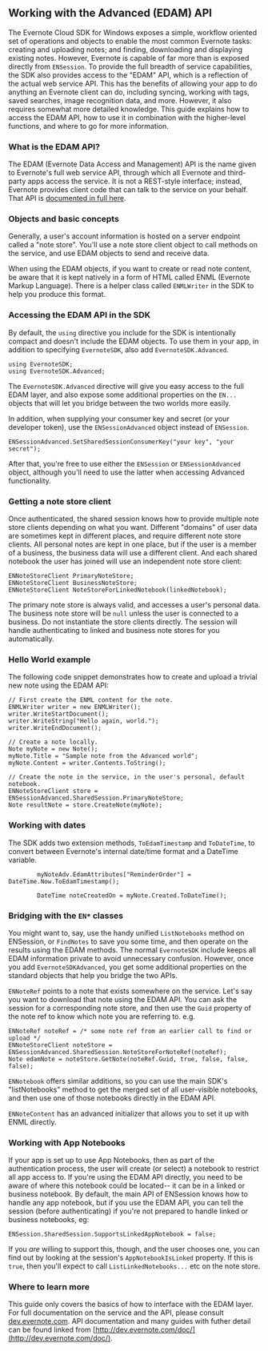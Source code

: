 Working with the Advanced (EDAM) API
---

The Evernote Cloud SDK for Windows exposes a simple, workflow oriented set of operations and objects to enable the most common Evernote tasks: creating and uploading notes; and finding, downloading and displaying existing notes. However, Evernote is capable of far more than is exposed directly from `ENSession`. To provide the full breadth of service capabilities, the SDK also provides access to the "EDAM" API, which is a reflection of the actual web service API. This has the benefits of allowing your app to do anything an Evernote client can do, including syncing, working with tags, saved searches, image recognition data, and more. However, it also requires somewhat more detailed knowledge. This guide explains how to access the EDAM API, how to use it in combination with the higher-level functions, and where to go for more information.

### What is the EDAM API?

The EDAM (Evernote Data Access and Management) API is the name given to Evernote's full web service API, through which all Evernote and third-party apps access the service. It is not a REST-style interface; instead, Evernote provides client code that can talk to the service on your behalf. That API is [documented in full here](http://dev.evernote.com/doc/reference/). 

### Objects and basic concepts

Generally, a user's account information is hosted on a server endpoint called a "note store". You'll use a note store client object to call methods on the service, and use EDAM objects to send and receive data. 

When using the EDAM objects, if you want to create or read note content, be aware that it is kept natively in a form of HTML called ENML (Evernote Markup Language). There is a helper class called `ENMLWriter` in the SDK to help you produce this format.

### Accessing the EDAM API in the SDK

By default, the `using` directive you include for the SDK is intentionally compact and doesn't include the EDAM objects. To use them in your app, in addition to specifying `EvernoteSDK`, also add `EvernoteSDK.Advanced`.

    using EvernoteSDK;
    using EvernoteSDK.Advanced;

The `EvernoteSDK.Advanced` directive will give you easy access to the full EDAM layer, and also expose some additional properties on the `EN...` objects that will let you bridge between the two worlds more easily. 

In addition, when supplying your consumer key and secret (or your developer token), use the `ENSessionAdvanced` object instead of `ENSession`.

    ENSessionAdvanced.SetSharedSessionConsumerKey("your key", "your secret");

After that, you're free to use either the `ENSession` or `ENSessionAdvanced` object, although you'll need to use the latter when accessing Advanced functionality.

### Getting a note store client

Once authenticated, the shared session knows how to provide multiple note store clients depending on what you want. Different "domains" of user data are sometimes kept in different places, and require different note store clients. All personal notes are kept in one place, but if the user is a member of a business, the business data will use a different client. And each shared notebook the user has joined will use an independent note store client:

    ENNoteStoreClient PrimaryNoteStore;
    ENNoteStoreClient BusinessNoteStore;
    ENNoteStoreClient NoteStoreForLinkedNotebook(linkedNotebook);

The primary note store is always valid, and accesses a user's personal data. The business note store will be `null` unless the user is connected to a business. Do not instantiate the store clients directly. The session will handle authenticating to linked and business note stores for you automatically.

### Hello World example

The following code snippet demonstrates how to create and upload a trivial new note using the EDAM API:

    // First create the ENML content for the note.
    ENMLWriter writer = new ENMLWriter();
    writer.WriteStartDocument();
    writer.WriteString("Hello again, world.");
    writer.WriteEndDocument();

    // Create a note locally.
    Note myNote = new Note();
    myNote.Title = "Sample note from the Advanced world";
    myNote.Content = writer.Contents.ToString();

    // Create the note in the service, in the user's personal, default notebook.
    ENNoteStoreClient store = ENSessionAdvanced.SharedSession.PrimaryNoteStore;
    Note resultNote = store.CreateNote(myNote);

### Working with dates

The SDK adds two extension methods, `ToEdamTimestamp` and `ToDateTime`, to convert between Evernote's internal date/time format and a DateTime variable.

            myNoteAdv.EdamAttributes["ReminderOrder"] = DateTime.Now.ToEdamTimestamp();

            DateTime noteCreatedOn = myNote.Created.ToDateTime();

### Bridging with the `EN*` classes 

You might want to, say, use the handy unified `ListNotebooks` method on ENSession, or `FindNotes` to save you some time, and then operate on the results using the EDAM methods. The normal `EvernoteSDK` include keeps all EDAM information private to avoid unnecessary confusion. However, once you add `EvernoteSDKAdvanced`, you get some additional properties on the standard objects that help you bridge the two APIs. 

`ENNoteRef` points to a note that exists somewhere on the service. Let's say you want to download that note using the EDAM API. You can ask the session for a corresponding note store, and then use the `Guid` property of the note ref to know which note you are referring to. e.g.

    ENNoteRef noteRef = /* some note ref from an earlier call to find or upload */
    ENNoteStoreClient noteStore = ENSessionAdvanced.SharedSession.NoteStoreForNoteRef(noteRef);
    Note edamNote = noteStore.GetNote(noteRef.Guid, true, false, false, false);

`ENNotebook` offers similar additions, so you can use the main SDK's "listNotebooks" method to get the merged set of all user-visible notebooks, and then use one of those notebooks directly in the EDAM API. 

`ENNoteContent` has an advanced initializer that allows you to set it up with ENML directly.

### Working with App Notebooks

If your app is set up to use App Notebooks, then as part of the authentication process, the user will create (or select) a notebook to restrict all app access to. If you're using the EDAM API directly, you need to be aware of where this notebook could be located-- it can be in a linked or business notebook. By default, the main API of ENSession knows how to handle any app notebook, but if you use the EDAM API, you can tell the session (before authenticating) if you're not prepared to handle linked or business notebooks, eg:

    ENSession.SharedSession.SupportsLinkedAppNotebook = false;

If you *are* willing to support this, though, and the user chooses one, you can find out by looking at the session's `AppNotebookIsLinked` property. If this is `true`, then you'll expect to call `ListLinkedNotebooks...` etc on the note store.

### Where to learn more

This guide only covers the basics of how to interface with the EDAM layer. For full documentation on the service and the API, please consult [dev.evernote.com](http://dev.evernote.com). API documentation and many guides with futher detail can be found linked from [http://dev.evernote.com/doc/](http://dev.evernote.com/doc/).
